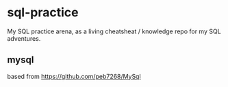 # sql-practice
My SQL practice arena,  as a living cheatsheat / knowledge repo for my SQL adventures.
## mysql
based from https://github.com/peb7268/MySql  

